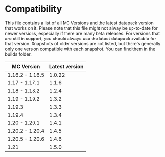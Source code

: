 # Compatibility
This file contains a list of all MC Versions and the latest datapack version that works on it. Please note that this file might not alway be up-to-date for newer versions, especially if there are many beta releases. For versions that are still in support, you should always use the latest datapack available for that version.
Snapshots of older versions are not listed, but there's generally only one version compatible with each snapshot. You can find them in the builds folder.

| MC Version       | Latest version     |
|------------------|--------------------|
| 1.16.2 - 1.16.5  | 1.0.22             |
| 1.17 - 1.17.1    | 1.1.6              |
| 1.18 - 1.18.2    | 1.2.4              |
| 1.19 - 1.19.2    | 1.3.2              |
| 1.19.3           | 1.3.3              |
| 1.19.4           | 1.3.4              |
| 1.20 - 1.20.1    | 1.4.1              |
| 1.20.2 - 1.20.4  | 1.4.5              |
| 1.20.5 - 1.20.6  | 1.4.6              |
| 1.21             | 1.5.0              |
